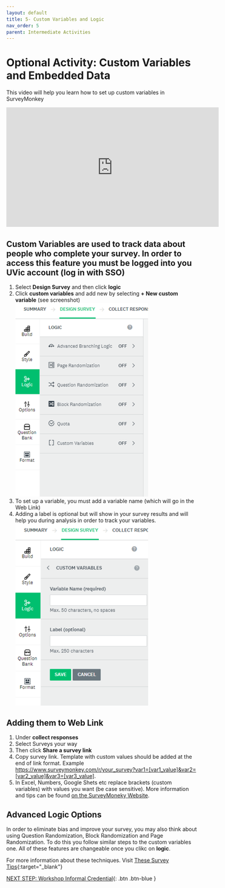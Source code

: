 ```yaml
---
layout: default
title: 5- Custom Variables and Logic
nav_order: 5
parent: Intermediate Activities
---
```


# Optional Activity: Custom Variables and Embedded Data
This video will help you learn how to set up custom variables in SurveyMonkey
<iframe width="560" height="315" src="https://www.youtube.com/embed/6_Au_aO4T00?si=nirHtwU6CUGuvoJN" title="YouTube video player" frameborder="0" allow="accelerometer; autoplay; clipboard-write; encrypted-media; gyroscope; picture-in-picture; web-share" allowfullscreen></iframe>

## Custom Variables are used to track data about people who complete your survey. In order to access this feature you must be logged into you UVic account (log in with SSO)
1. Select **Design Survey** and then click **logic**
2. Click **custom variables** and add new by selecting **+ New custom variable** (see screenshot)<br>
<img width=350px src="images/logic.png"><br>
3. To set up a variable, you must add a variable name (which will go in the Web Link)
4. Adding a label is optional but will show in your survey results and will help you during analysis in order to track your variables.<br>
<img width=350px src="images/custom-variables.png"><br>

## Adding them to Web Link
1. Under **collect responses**
2. Select Surveys your way
3. Then click **Share a survey link**
4. Copy survey link. Template with custom values should be added at the end of link format. Example https://www.surveymonkey.com/r/your_survey?var1=[var1_value]&var2=[var2_value]&var3=[var3_value].
5. In Excel, Numbers, Google Shets etc replace brackets (custom variables) with values you want (be case sensitive).
More information and tips can be found [on the SurveyMoneky Website](https://help.surveymonkey.com/en/surveymonkey/send/custom-variables/).

## Advanced Logic Options
In order to eliminate bias and improve your survey, you may also think about using Question Randomization, Block Randomization and Page Randomization.
To do this you follow similar steps to the custom variables one. All of these features are changeable once you clikc on **logic**.

For more information about these techniques. Visit [These Survey Tips](https://www.surveymonkey.com/curiosity/eliminate-order-bias-to-improve-your-survey-responses/){:target="_blank"}

[NEXT STEP: Workshop Informal Credential](informal-credentials.html){: .btn .btn-blue }
